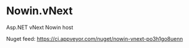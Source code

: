 Nowin.vNext
===========

Asp.NET vNext Nowin host

Nuget feed: https://ci.appveyor.com/nuget/nowin-vnext-po3h1go8uenn
